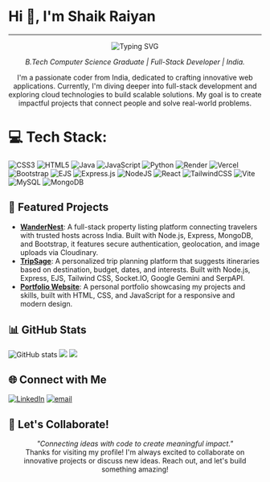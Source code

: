 # Hi 👋, I'm Shaik Raiyan

<hr>

<p align="center">
  <img src="https://readme-typing-svg.demolab.com?font=Fira+Code&size=28&pause=1000&duration=2500&center=true&vCenter=true&width=700&lines=Full-Stack+Developer;Tech+Enthusiast;Building+Innovative+Solutions" alt="Typing SVG" />
</p>

<p align="center">
  <em>B.Tech Computer Science Graduate | Full-Stack Developer | India.</em>
</p>

<p align="center">
  I'm a passionate coder from India, dedicated to crafting innovative web applications. Currently, I'm diving deeper into full-stack development and exploring cloud technologies to build scalable solutions. My goal is to create impactful projects that connect people and solve real-world problems.
</p>




# 💻 Tech Stack:
![CSS3](https://img.shields.io/badge/css3-%231572B6.svg?style=for-the-badge&logo=css3&logoColor=white) ![HTML5](https://img.shields.io/badge/html5-%23E34F26.svg?style=for-the-badge&logo=html5&logoColor=white) ![Java](https://img.shields.io/badge/java-%23ED8B00.svg?style=for-the-badge&logo=openjdk&logoColor=white) ![JavaScript](https://img.shields.io/badge/javascript-%23323330.svg?style=for-the-badge&logo=javascript&logoColor=%23F7DF1E) ![Python](https://img.shields.io/badge/python-3670A0?style=for-the-badge&logo=python&logoColor=ffdd54) ![Render](https://img.shields.io/badge/Render-%46E3B7.svg?style=for-the-badge&logo=render&logoColor=white) ![Vercel](https://img.shields.io/badge/vercel-%23000000.svg?style=for-the-badge&logo=vercel&logoColor=white) ![Bootstrap](https://img.shields.io/badge/bootstrap-%238511FA.svg?style=for-the-badge&logo=bootstrap&logoColor=white) ![EJS](https://img.shields.io/badge/ejs-%23B4CA65.svg?style=for-the-badge&logo=ejs&logoColor=black) ![Express.js](https://img.shields.io/badge/express.js-%23404d59.svg?style=for-the-badge&logo=express&logoColor=%2361DAFB) ![NodeJS](https://img.shields.io/badge/node.js-6DA55F?style=for-the-badge&logo=node.js&logoColor=white) ![React](https://img.shields.io/badge/react-%2320232a.svg?style=for-the-badge&logo=react&logoColor=%2361DAFB) ![TailwindCSS](https://img.shields.io/badge/tailwindcss-%2338B2AC.svg?style=for-the-badge&logo=tailwind-css&logoColor=white) ![Vite](https://img.shields.io/badge/vite-%23646CFF.svg?style=for-the-badge&logo=vite&logoColor=white) ![MySQL](https://img.shields.io/badge/mysql-4479A1.svg?style=for-the-badge&logo=mysql&logoColor=white) ![MongoDB](https://img.shields.io/badge/MongoDB-%234ea94b.svg?style=for-the-badge&logo=mongodb&logoColor=white)

## 🚀 Featured Projects

- **[WanderNest](https://github.com/SHAIK-RAIYAN/WanderNest)**: A full-stack property listing platform connecting travelers with trusted hosts across India. Built with Node.js, Express, MongoDB, and Bootstrap, it features secure authentication, geolocation, and image uploads via Cloudinary.
- **[TripSage](https://github.com/SHAIK-RAIYAN/TripSage)**: A personalized trip planning platform that suggests itineraries based on destination, budget, dates, and interests. Built with  Node.js, Express, EJS, Tailwind CSS, Socket.IO, Google Gemini and SerpAPI.
- **[Portfolio Website](https://shaik-raiyan.vercel.app/)**: A personal portfolio showcasing my projects and skills, built with HTML, CSS, and JavaScript for a responsive and modern design.

## 📊 GitHub Stats

<p align="start">
  <img src="https://github-readme-stats.vercel.app/api?username=SHAIK-RAIYAN&show_icons=true&theme=dark" alt="GitHub stats" />
  <img src="https://github-readme-streak-stats.herokuapp.com/?user=SHAIK-RAIYAN&theme=dark" />
  <img src="https://github-readme-stats.vercel.app/api/top-langs/?username=SHAIK-RAIYAN&theme=dark&hide_border=false&include_all_commits=false&count_private=false&layout=compact" />
</p>


## 🌐 Connect with Me

[![LinkedIn](https://img.shields.io/badge/LinkedIn-%230077B5.svg?logo=linkedin&logoColor=white)](https://linkedin.com/in/shaik-raiyan) [![email](https://img.shields.io/badge/Email-D14836?logo=gmail&logoColor=white)](mailto:shaikraiyan2005@gmail.com) 

## 🌟 Let's Collaborate!

<p align="center">
  <em>"Connecting ideas with code to create meaningful impact."</em><br>
  Thanks for visiting my profile! I'm always excited to collaborate on innovative projects or discuss new ideas. Reach out, and let's build something amazing!
</p>


<!--## 🏆 GitHub Trophies
![](https://github-profile-trophy.vercel.app/?username=SHAIK-RAIYAN&theme=radical&no-frame=false&no-bg=true&margin-w=4) -->

